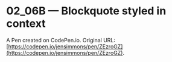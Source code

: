 # 02_06B — Blockquote styled in context

A Pen created on CodePen.io. Original URL: [https://codepen.io/jensimmons/pen/ZEzroGZ](https://codepen.io/jensimmons/pen/ZEzroGZ).

